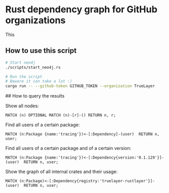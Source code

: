 # Rust dependency graph for GitHub organizations

This 

## How to use this script

```bash
# Start neo4j
./scripts/start_neo4j.rs

# Run the script
# Beware it can take a lot :)
cargo run -- --github-token GITHUB_TOKEN --organization TrueLayer
```

## How to query the results

Show all nodes:
```neo4j
MATCH (n) OPTIONAL MATCH (n)-[r]-() RETURN n, r;
```

Find all users of a certain package:
```
MATCH (n:Package {name:'tracing'})<-[:Dependency]-(user)  RETURN n, user;
```

Find all users of a certain package and of a certain version:
```
MATCH (n:Package {name:'tracing'})<-[:Dependency{version:'0.1.129'}]-(user)  RETURN n, user;
```

Show the graph of all internal crates and their usage:
```
MATCH (n:Package)<-[:Dependency{registry:'truelayer-rustlayer'}]-(user)  RETURN n, user;
```